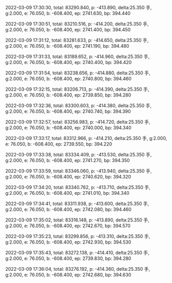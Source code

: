 2022-03-09 17:30:30, total: 83290.840, p: -413.890, delta:25.350 手, g:2.000, e: 76.050, b: -608.400, ep: 2741.630, bp: 394.440

2022-03-09 17:30:51, total: 83210.516, p: -414.200, delta:25.350 手, g:2.000, e: 76.050, b: -608.400, ep: 2741.400, bp: 394.450

2022-03-09 17:31:12, total: 83281.633, p: -414.650, delta:25.350 手, g:2.000, e: 76.050, b: -608.400, ep: 2741.190, bp: 394.480

2022-03-09 17:31:33, total: 83189.652, p: -414.960, delta:25.350 手, g:2.000, e: 76.050, b: -608.400, ep: 2740.400, bp: 394.420

2022-03-09 17:31:54, total: 83238.656, p: -414.880, delta:25.350 手, g:2.000, e: 76.050, b: -608.400, ep: 2740.800, bp: 394.460

2022-03-09 17:32:15, total: 83206.713, p: -414.390, delta:25.350 手, g:2.000, e: 76.050, b: -608.400, ep: 2739.850, bp: 394.280

2022-03-09 17:32:36, total: 83300.603, p: -414.380, delta:25.350 手, g:2.000, e: 76.050, b: -608.400, ep: 2740.740, bp: 394.390

2022-03-09 17:32:57, total: 83256.983, p: -414.720, delta:25.350 手, g:2.000, e: 76.050, b: -608.400, ep: 2740.000, bp: 394.340

2022-03-09 17:33:17, total: 83312.966, p: -414.210, delta:25.350 手, g:2.000, e: 76.050, b: -608.400, ep: 2739.550, bp: 394.220

2022-03-09 17:33:38, total: 83334.409, p: -413.530, delta:25.350 手, g:2.000, e: 76.050, b: -608.400, ep: 2741.270, bp: 394.350

2022-03-09 17:33:59, total: 83346.060, p: -413.940, delta:25.350 手, g:2.000, e: 76.050, b: -608.400, ep: 2740.620, bp: 394.320

2022-03-09 17:34:20, total: 83340.762, p: -413.710, delta:25.350 手, g:2.000, e: 76.050, b: -608.400, ep: 2741.010, bp: 394.340

2022-03-09 17:34:41, total: 83311.938, p: -413.600, delta:25.350 手, g:2.000, e: 76.050, b: -608.400, ep: 2742.080, bp: 394.460

2022-03-09 17:35:02, total: 83316.148, p: -413.890, delta:25.350 手, g:2.000, e: 76.050, b: -608.400, ep: 2742.670, bp: 394.570

2022-03-09 17:35:23, total: 83299.856, p: -413.310, delta:25.350 手, g:2.000, e: 76.050, b: -608.400, ep: 2742.930, bp: 394.530

2022-03-09 17:35:43, total: 83272.138, p: -414.410, delta:25.350 手, g:2.000, e: 76.050, b: -608.400, ep: 2739.830, bp: 394.280

2022-03-09 17:36:04, total: 83276.192, p: -414.360, delta:25.350 手, g:2.000, e: 76.050, b: -608.400, ep: 2742.680, bp: 394.630